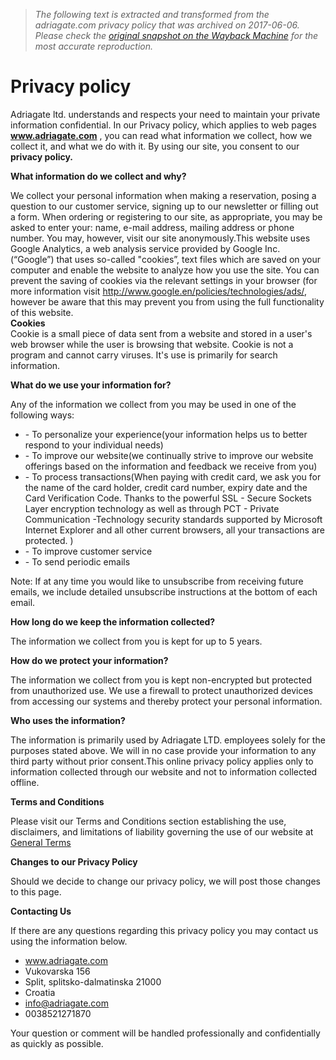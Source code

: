 > *The following text is extracted and transformed from the adriagate.com privacy policy that was archived on 2017-06-06. Please check the [original snapshot on the Wayback Machine](https://web.archive.org/web/20170606195017id_/https%3A//www.adriagate.com/Croatia-en/About-us/Privacy-policy) for the most accurate reproduction.*

# Privacy policy

Adriagate ltd. understands and respects your need to maintain your private information confidential. In our Privacy policy, which applies to web pages **www.adriagate.com** , you can read what information we collect, how we collect it, and what we do with it. By using our site, you consent to our   
**privacy policy.**

**What information do we collect and why?**

We collect your personal information when making a reservation, posing a question to our customer service, signing up to our newsletter or filling out a form. When ordering or registering to our site, as appropriate, you may be asked to enter your: name, e-mail address, mailing address or phone number. You may, however, visit our site anonymously.This website uses Google Analytics, a web analysis service provided by Google Inc. (“Google”) that uses so-called "cookies”, text files which are saved on your computer and enable the website to analyze how you use the site. You can prevent the saving of cookies via the relevant settings in your browser (for more information visit <http://www.google.en/policies/technologies/ads/>, however be aware that this may prevent you from using the full functionality of this website.  
 **Cookies**  
Cookie is a small piece of data sent from a website and stored in a user's web browser while the user is browsing that website. Cookie is not a program and cannot carry viruses. It's use is primarily for search information. 

**What do we use your information for?**

Any of the information we collect from you may be used in one of the following ways:

  * \- To personalize your experience(your information helps us to better respond to your individual needs)
  * \- To improve our website(we continually strive to improve our website offerings based on the information and feedback we receive from you)
  * \- To process transactions(When paying with credit card, we ask you for the name of the card holder, credit card number, expiry date and the Card Verification Code. Thanks to the powerful SSL - Secure Sockets Layer encryption technology as well as through PCT - Private Communication -Technology security standards supported by Microsoft Internet Explorer and all other current browsers, all your transactions are protected. ) 
  * \- To improve customer service
  * \- To send periodic emails



Note: If at any time you would like to unsubscribe from receiving future emails, we include detailed unsubscribe instructions at the bottom of each email. 

 **How long do we keep the information collected?**

The information we collect from you is kept for up to 5 years. 

 **How do we protect your information?**

The information we collect from you is kept non-encrypted but protected from unauthorized use. We use a firewall to protect unauthorized devices from accessing our systems and thereby protect your personal information. 

 **Who uses the information?**

The information is primarily used by Adriagate LTD. employees solely for the purposes stated above. We will in no case provide your information to any third party without prior consent.This online privacy policy applies only to information collected through our website and not to information collected offline. 

 **Terms and Conditions**

Please visit our Terms and Conditions section establishing the use, disclaimers, and limitations of liability governing the use of our website at [General Terms](https://www.adriagate.com/Croatia-en/About-us/General-terms)

 **Changes to our Privacy Policy**

Should we decide to change our privacy policy, we will post those changes to this page. 

 **Contacting Us**

If there are any questions regarding this privacy policy you may contact us using the information below.

  * www.adriagate.com
  * Vukovarska 156
  * Split, splitsko-dalmatinska 21000
  * Croatia
  * info@adriagate.com
  * 0038521271870



Your question or comment will be handled professionally and confidentially as quickly as possible.
